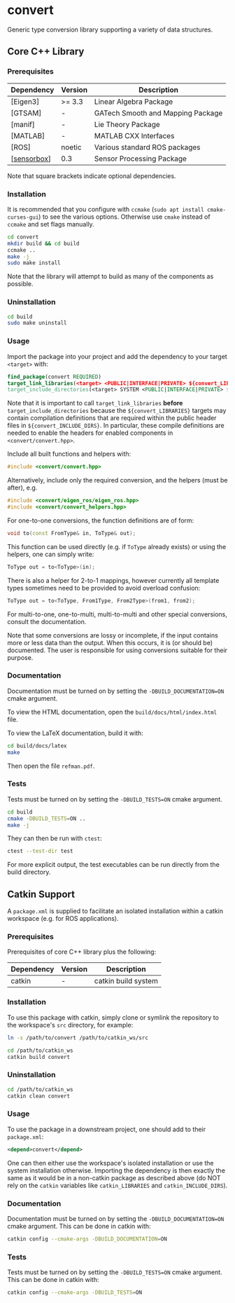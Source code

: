 # convert

Generic type conversion library supporting a variety of data structures.

## Core C++ Library

### Prerequisites

| **Dependency** | **Version** | **Description** |
|----------------|-------------|-----------------|
| [Eigen3] | >= 3.3 | Linear Algebra Package |
| [GTSAM] | - | GATech Smooth and Mapping Package |
| [manif] | - | Lie Theory Package |
| [MATLAB] | - | MATLAB CXX Interfaces |
| [ROS] | noetic | Various standard ROS packages |
| [[sensorbox](https://github.com/willat343/sensorbox)] | 0.3 | Sensor Processing Package |

Note that square brackets indicate optional dependencies.

### Installation

It is recommended that you configure with `ccmake` (`sudo apt install cmake-curses-gui`) to see the various options. Otherwise use `cmake` instead of `ccmake` and set flags manually.

```bash
cd convert
mkdir build && cd build
ccmake ..
make -j
sudo make install
```

Note that the library will attempt to build as many of the components as possible.

### Uninstallation

```bash
cd build
sudo make uninstall
```

### Usage

Import the package into your project and add the dependency to your target `<target>` with:
```cmake
find_package(convert REQUIRED)
target_link_libraries(<target> <PUBLIC|INTERFACE|PRIVATE> ${convert_LIBRARIES})
target_include_directories(<target> SYSTEM <PUBLIC|INTERFACE|PRIVATE> ${convert_INCLUDE_DIRS})
```
Note that it is important to call `target_link_libraries` **before** `target_include_directories` because the `${convert_LIBRARIES}` targets may contain compilation definitions that are required within the public header files in `${convert_INCLUDE_DIRS}`. In particular, these compile definitions are needed to enable the headers for enabled components in `<convert/convert.hpp>`.

Include all built functions and helpers with:
```cpp
#include <convert/convert.hpp>
```

Alternatively, include only the required conversion, and the helpers (must be after), e.g.
```cpp
#include <convert/eigen_ros/eigen_ros.hpp>
#include <convert/convert_helpers.hpp>
```

For one-to-one conversions, the function definitions are of form:
```cpp
void to(const FromType& in, ToType& out);
```

This function can be used directly (e.g. if `ToType` already exists) or using the helpers, one can simply write:
```cpp
ToType out = to<ToType>(in);
```

There is also a helper for 2-to-1 mappings, however currently all template types sometimes need to be provided to avoid overload confusion:
```cpp
ToType out = to<ToType, From1Type, From2Type>(from1, from2);
```

For multi-to-one, one-to-multi, multi-to-multi and other special conversions, consult the documentation.

Note that some conversions are lossy or incomplete, if the input contains more or less data than the output. When this occurs, it is (or should be) documented. The user is responsible for using conversions suitable for their purpose.

### Documentation

Documentation must be turned on by setting the `-DBUILD_DOCUMENTATION=ON` cmake argument.

To view the HTML documentation, open the `build/docs/html/index.html` file.

To view the LaTeX documentation, build it with:
```bash
cd build/docs/latex
make
```
Then open the file `refman.pdf`.

### Tests

Tests must be turned on by setting the `-DBUILD_TESTS=ON` cmake argument.

```bash
cd build
cmake -DBUILD_TESTS=ON ..
make -j
```

They can then be run with `ctest`:
```bash
ctest --test-dir test
```

For more explicit output, the test executables can be run directly from the build directory.

## Catkin Support

A `package.xml` is supplied to facilitate an isolated installation within a catkin workspace (e.g. for ROS applications).

### Prerequisites

Prerequisites of core C++ library plus the following:

| **Dependency** | **Version** | **Description** |
|----------------|-------------|-----------------|
| catkin | - | catkin build system |

### Installation

To use this package with catkin, simply clone or symlink the repository to the workspace's `src` directory, for example:
```bash
ln -s /path/to/convert /path/to/catkin_ws/src
```

```bash
cd /path/to/catkin_ws
catkin build convert
```

### Uninstallation

```bash
cd /path/to/catkin_ws
catkin clean convert
```

### Usage

To use the package in a downstream project, one should add to their `package.xml`:
```xml
<depend>convert</depend>
```
One can then either use the workspace's isolated installation or use the system installation otherwise.
Importing the dependency is then exactly the same as it would be in a non-catkin package as described above (do NOT rely on the `catkin` variables like `catkin_LIBRARIES` and `catkin_INCLUDE_DIRS`).

### Documentation

Documentation must be turned on by setting the `-DBUILD_DOCUMENTATION=ON` cmake argument. This can be done in catkin with:
```bash
catkin config --cmake-args -DBUILD_DOCUMENTATION=ON
```

### Tests

Tests must be turned on by setting the `-DBUILD_TESTS=ON` cmake argument. This can be done in catkin with:
```bash
catkin config --cmake-args -DBUILD_TESTS=ON
```
